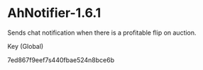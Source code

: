 # AhNotifier-1.6.1
Sends chat notification when there is a profitable flip on auction.

Key (Global)

7ed867f9eef7s440fbae524n8bce6b
